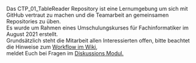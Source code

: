Das CTP_01_TableReader Repository ist eine Lernumgebung um sich mit GitHub vertraut zu machen und die Teamarbeit an gemeinsamen Repositories zu üben.   
Es wurde um Rahmen eines Umschulungskurses für Fachinformatiker im August 2021 erstellt.  
Grundsätzlich steht die Mitarbeit allen Interessierten offen, bitte beachtet die Hinweise zum [Workflow im Wiki](https://github.com/ComcaveTeamwork/CTP_01_TableReader/wiki/Workflow),   
meldet Euch bei Fragen im [Diskussions Modul.](https://github.com/ComcaveTeamwork/CTP_01_TableReader/discussions/4)
